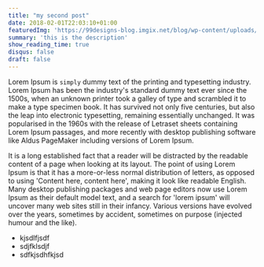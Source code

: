 ```yaml
---
title: "my second post"
date: 2018-02-01T22:03:10+01:00
featuredImg: 'https://99designs-blog.imgix.net/blog/wp-content/uploads/2018/11/nh-pattern3.jpg'
summary: 'this is the description'
show_reading_time: true
disqus: false
draft: false
---
```


Lorem Ipsum is `simply` dummy text of the printing and typesetting industry. Lorem Ipsum has been the industry's standard dummy text ever since the 1500s, when an unknown printer took a galley of type and scrambled it to make a type specimen book. It has survived not only five centuries, but also the leap into electronic typesetting, remaining essentially unchanged. It was popularised in the 1960s with the release of Letraset sheets containing Lorem Ipsum passages, and more recently with desktop publishing software like Aldus PageMaker including versions of Lorem Ipsum.

It is a long established fact that a reader will be distracted by the readable content of a page when looking at its layout. The point of using Lorem Ipsum is that it has a more-or-less normal distribution of letters, as opposed to using 'Content here, content here', making it look like readable English. Many desktop publishing packages and web page editors now use Lorem Ipsum as their default model text, and a search for 'lorem ipsum' will uncover many web sites still in their infancy. Various versions have evolved over the years, sometimes by accident, sometimes on purpose (injected humour and the like).

- kjsdlfjsdf
- sdjfklsdjf
- sdfkjsdhfkjsd
